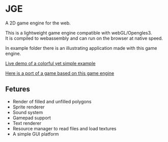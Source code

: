# JGE
A 2D game engine for the web. 

This is a lightweight game engine compatible with webGL/Opengles3. \
It is compiled to webassembly and can run on the browser at native speed.

In example folder there is an illustrating application made with this game engine.

[Live demo of a colorful yet simple example](https://frankplus.github.io/JGE/)

[Here is a port of a game based on this game engine](https://frankplus.github.io)

## Fetures
- Render of filled and unfilled polygons
- Sprite renderer
- Sound system
- Gamepad support
- Text renderer
- Resource manager to read files and load textures
- A simple GUI platform